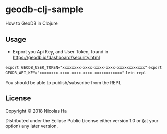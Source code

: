 # geodb-clj-sample

How to GeoDB in Clojure

## Usage

* Export you Api Key, and User Token, found in https://geodb.io/dashboard/security.html

`export GEODB_USER_TOKEN="xxxxxxxx-xxxx-xxxx-xxxx-xxxxxxxxxxxx"`
`export GEODB_API_KEY="xxxxxxxx-xxxx-xxxx-xxxx-xxxxxxxxxxxx"`
`lein repl`

You should be able to publish/subscribe from the REPL

## License

Copyright © 2018 Nicolas Ha

Distributed under the Eclipse Public License either version 1.0 or (at
your option) any later version.
